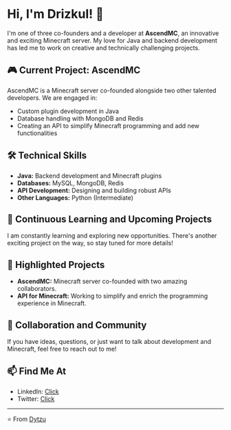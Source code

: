 # Hi, I'm Drizkul! 👋

I'm one of three co-founders and a developer at **AscendMC**, an innovative and exciting Minecraft server. My love for Java and backend development has led me to work on creative and technically challenging projects.

## 🎮 Current Project: AscendMC

AscendMC is a Minecraft server co-founded alongside two other talented developers. We are engaged in:

- Custom plugin development in Java
- Database handling with MongoDB and Redis
- Creating an API to simplify Minecraft programming and add new functionalities

## 🛠️ Technical Skills

- **Java:** Backend development and Minecraft plugins
- **Databases:** MySQL, MongoDB, Redis
- **API Development:** Designing and building robust APIs
- **Other Languages:** Python (Intermediate)

## 🌱 Continuous Learning and Upcoming Projects

I am constantly learning and exploring new opportunities. There's another exciting project on the way, so stay tuned for more details!

## 🔗 Highlighted Projects

- **AscendMC:** Minecraft server co-founded with two amazing collaborators.
- **API for Minecraft:** Working to simplify and enrich the programming experience in Minecraft.

## 🤝 Collaboration and Community

If you have ideas, questions, or just want to talk about development and Minecraft, feel free to reach out to me!

## 📫 Find Me At

- LinkedIn: [Click](https://www.linkedin.com/in/drizkul)
- Twitter: [Click](https://twitter.com/cristobal_amf)

---

⭐️ From [Dytzu](https://github.com/Drizkul)
